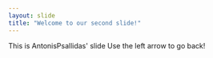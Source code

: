 ```yaml
---
layout: slide
title: "Welcome to our second slide!"
---
```

This is AntonisPsallidas' slide
Use the left arrow to go back!